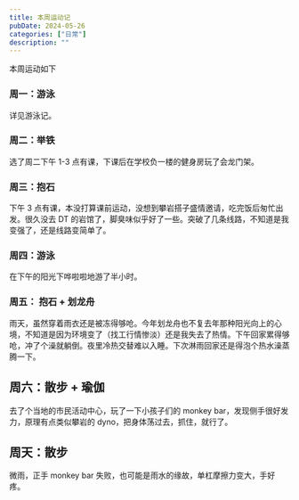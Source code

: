 ```yaml
---
title: 本周运动记
pubDate: 2024-05-26
categories: ["日常"]
description: ""
---
```


本周运动如下

### 周一：游泳

详见游泳记。

### 周二：举铁

选了周二下午 1-3 点有课，下课后在学校负一楼的健身房玩了会龙门架。

### 周三：抱石

下午 3 点有课，本没打算课前运动，没想到攀岩搭子盛情邀请，吃完饭后匆忙出发。很久没去 DT 的岩馆了，脚臭味似乎好了一些。突破了几条线路，不知道是我变强了，还是线路变简单了。

### 周四：游泳

在下午的阳光下哗啦啦地游了半小时。

### 周五： 抱石 + 划龙舟

雨天，虽然穿着雨衣还是被冻得够呛。今年划龙舟也不复去年那种阳光向上的心境，不知道是因为环境变了（找工行情惨淡）还是我失去了热情。下午回家累得够呛，冲了个澡就躺倒。夜里冷热交替难以入睡。下次淋雨回家还是得泡个热水澡蒸腾一下。

## 周六：散步 + 瑜伽

去了个当地的市民活动中心，玩了一下小孩子们的 monkey bar，发现侧手很好发力，原理有点类似攀岩的 dyno，把身体荡过去，抓住，就行了。

## 周天：散步

微雨，正手 monkey bar 失败，也可能是雨水的缘故，单杠摩擦力变大，手好疼。
